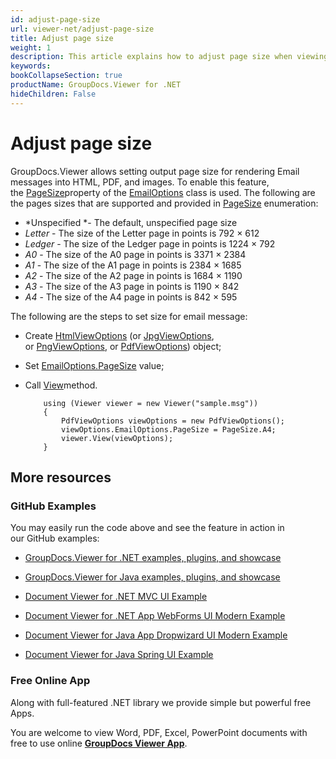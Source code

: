 ```yaml
---
id: adjust-page-size
url: viewer-net/adjust-page-size
title: Adjust page size
weight: 1
description: This article explains how to adjust page size when viewing E-Mail Messages with GroupDocs.Viewer within your .NET applications.
keywords: 
bookCollapseSection: true
productName: GroupDocs.Viewer for .NET
hideChildren: False
---
```


# Adjust page size

GroupDocs.Viewer allows setting output page size for rendering Email messages into HTML, PDF, and images. To enable this feature, the [PageSize](https://apireference.groupdocs.com/net/viewer/groupdocs.viewer.options/emailoptions/properties/pagesize)property of the [EmailOptions](https://apireference.groupdocs.com/net/viewer/groupdocs.viewer.options/emailoptions) class is used. The following are the pages sizes that are supported and provided in [PageSize](https://apireference.groupdocs.com/net/viewer/groupdocs.viewer.options/emailoptions/properties/pagesize) enumeration:

*   *Unspecified *\- The default, unspecified page size
*   *Letter* - The size of the Letter page in points is 792 × 612
*   *Ledger* - The size of the Ledger page in points is 1224 × 792
*   *A0* - The size of the A0 page in points is 3371 × 2384
*   *A1* - The size of the A1 page in points is 2384 × 1685
*   *A2* - The size of the A2 page in points is 1684 × 1190
*   *A3* - The size of the A3 page in points is 1190 × 842
*   *A4* - The size of the A4 page in points is 842 × 595

The following are the steps to set size for email message:

*   Create [HtmlViewOptions](https://apireference.groupdocs.com/net/viewer/groupdocs.viewer.options/htmlviewoptions) (or [JpgViewOptions](https://apireference.groupdocs.com/net/viewer/groupdocs.viewer.options/jpgviewoptions), or [PngViewOptions](https://apireference.groupdocs.com/net/viewer/groupdocs.viewer.options/pngviewoptions), or [PdfViewOptions](https://apireference.groupdocs.com/net/viewer/groupdocs.viewer.options/pdfviewoptions)) object;
*   Set [EmailOptions.PageSize](https://apireference.groupdocs.com/net/viewer/groupdocs.viewer.options/emailoptions/properties/pagesize) value;
*   Call [View](https://apireference.groupdocs.com/net/viewer/groupdocs.viewer/viewer/methods/view)method.

            using (Viewer viewer = new Viewer("sample.msg"))
            {
                PdfViewOptions viewOptions = new PdfViewOptions();
                viewOptions.EmailOptions.PageSize = PageSize.A4;
                viewer.View(viewOptions);
            }

## More resources

### GitHub Examples

You may easily run the code above and see the feature in action in our GitHub examples:

*   [GroupDocs.Viewer for .NET examples, plugins, and showcase](https://github.com/groupdocs-viewer/GroupDocs.Viewer-for-.NET)
    
*   [GroupDocs.Viewer for Java examples, plugins, and showcase](https://github.com/groupdocs-viewer/GroupDocs.Viewer-for-Java)
    
*   [Document Viewer for .NET MVC UI Example](https://github.com/groupdocs-viewer/GroupDocs.Viewer-for-.NET-MVC) 
    
*   [Document Viewer for .NET App WebForms UI Modern Example](https://github.com/groupdocs-viewer/GroupDocs.Viewer-for-.NET-WebForms)
    
*   [Document Viewer for Java App Dropwizard UI Modern Example](https://github.com/groupdocs-viewer/GroupDocs.Viewer-for-Java-Dropwizard)
    
*   [Document Viewer for Java Spring UI Example](https://github.com/groupdocs-viewer/GroupDocs.Viewer-for-Java-Spring)
    

### Free Online App

Along with full-featured .NET library we provide simple but powerful free Apps.

You are welcome to view Word, PDF, Excel, PowerPoint documents with free to use online **[GroupDocs Viewer App](https://products.groupdocs.app/viewer)**.
